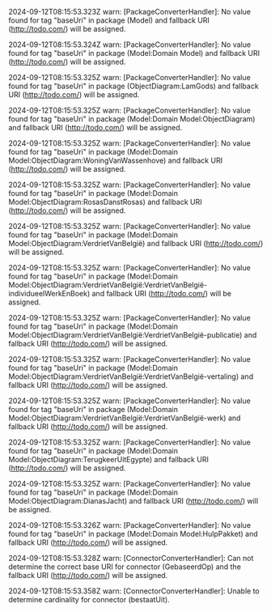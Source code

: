 2024-09-12T08:15:53.323Z warn: [PackageConverterHandler]: No value found for tag "baseUri" in package (Model) and fallback URI (http://todo.com/) will be assigned.

2024-09-12T08:15:53.324Z warn: [PackageConverterHandler]: No value found for tag "baseUri" in package (Model:Domain Model) and fallback URI (http://todo.com/) will be assigned.

2024-09-12T08:15:53.325Z warn: [PackageConverterHandler]: No value found for tag "baseUri" in package (ObjectDiagram:LamGods) and fallback URI (http://todo.com/) will be assigned.

2024-09-12T08:15:53.325Z warn: [PackageConverterHandler]: No value found for tag "baseUri" in package (Model:Domain Model:ObjectDiagram) and fallback URI (http://todo.com/) will be assigned.

2024-09-12T08:15:53.325Z warn: [PackageConverterHandler]: No value found for tag "baseUri" in package (Model:Domain Model:ObjectDiagram:WoningVanWassenhove) and fallback URI (http://todo.com/) will be assigned.

2024-09-12T08:15:53.325Z warn: [PackageConverterHandler]: No value found for tag "baseUri" in package (Model:Domain Model:ObjectDiagram:RosasDanstRosas) and fallback URI (http://todo.com/) will be assigned.

2024-09-12T08:15:53.325Z warn: [PackageConverterHandler]: No value found for tag "baseUri" in package (Model:Domain Model:ObjectDiagram:VerdrietVanBelgië) and fallback URI (http://todo.com/) will be assigned.

2024-09-12T08:15:53.325Z warn: [PackageConverterHandler]: No value found for tag "baseUri" in package (Model:Domain Model:ObjectDiagram:VerdrietVanBelgië:VerdrietVanBelgië-individueelWerkEnBoek) and fallback URI (http://todo.com/) will be assigned.

2024-09-12T08:15:53.325Z warn: [PackageConverterHandler]: No value found for tag "baseUri" in package (Model:Domain Model:ObjectDiagram:VerdrietVanBelgië:VerdrietVanBelgië-publicatie) and fallback URI (http://todo.com/) will be assigned.

2024-09-12T08:15:53.325Z warn: [PackageConverterHandler]: No value found for tag "baseUri" in package (Model:Domain Model:ObjectDiagram:VerdrietVanBelgië:VerdrietVanBelgië-vertaling) and fallback URI (http://todo.com/) will be assigned.

2024-09-12T08:15:53.325Z warn: [PackageConverterHandler]: No value found for tag "baseUri" in package (Model:Domain Model:ObjectDiagram:VerdrietVanBelgië:VerdrietVanBelgië-werk) and fallback URI (http://todo.com/) will be assigned.

2024-09-12T08:15:53.325Z warn: [PackageConverterHandler]: No value found for tag "baseUri" in package (Model:Domain Model:ObjectDiagram:TerugkeerUitEgypte) and fallback URI (http://todo.com/) will be assigned.

2024-09-12T08:15:53.325Z warn: [PackageConverterHandler]: No value found for tag "baseUri" in package (Model:Domain Model:ObjectDiagram:DianasJacht) and fallback URI (http://todo.com/) will be assigned.

2024-09-12T08:15:53.326Z warn: [PackageConverterHandler]: No value found for tag "baseUri" in package (Model:Domain Model:HulpPakket) and fallback URI (http://todo.com/) will be assigned.

2024-09-12T08:15:53.328Z warn: [ConnectorConverterHandler]: Can not determine the correct base URI for connector (GebaseerdOp) and the fallback URI (http://todo.com/) will be assigned.

2024-09-12T08:15:53.358Z warn: [ConnectorConverterHandler]: Unable to determine cardinality for connector (bestaatUit).

